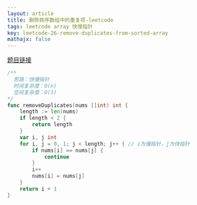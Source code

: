 ```yaml
---
layout: article
title: 删除排序数组中的重复项-leetcode
tags: leetcode array 快慢指针
key: leetcode-26-remove-duplicates-from-sorted-array
mathajx: false
---
```


<!--more-->

[题目链接](https://leetcode-cn.com/problems/remove-duplicates-from-sorted-array/description/)

```go
/**
  思路：快慢指针
  时间复杂度：O(n)
  空间复杂度：O(1)
*/
func removeDuplicates(nums []int) int {
    length := len(nums)
    if length < 2 {
        return length
    }
    var i, j int
    for i, j = 0, 1; j < length; j++ { // i为慢指针，j为快指针
        if nums[i] == nums[j] {
            continue
        }
        i++
        nums[i] = nums[j]
    }
    return i + 1
}
```
